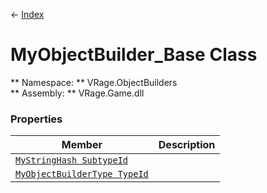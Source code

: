 ← [Index](index.md)
# MyObjectBuilder_Base Class
** Namespace: ** VRage.ObjectBuilders  
** Assembly: ** VRage.Game.dll  
### Properties
|Member|Description|
|---|---|
|[`MyStringHash SubtypeId`](VRage.ObjectBuilders.SubtypeId.md)||
|[`MyObjectBuilderType TypeId`](VRage.ObjectBuilders.TypeId.md)||
